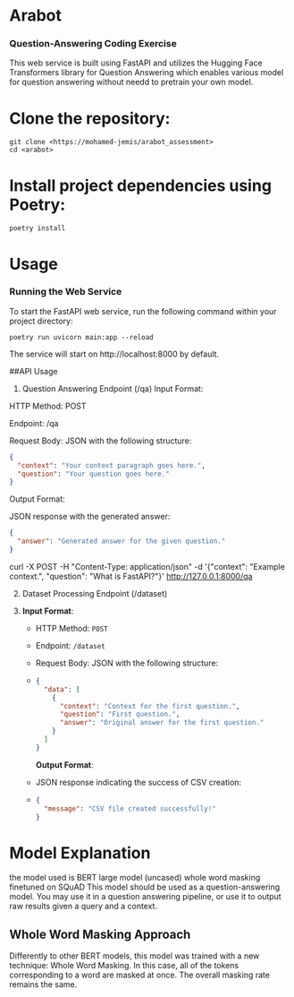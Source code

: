 # Arabot

### Question-Answering Coding Exercise

This web service is built using FastAPI and utilizes the Hugging Face Transformers library for Question Answering which enables various model for question answering without needd to pretrain your own model.

# Clone the repository:

```
git clone <https://mohamed-jemis/arabot_assessment>
cd <arabot>
```

# Install project dependencies using Poetry:

```
poetry install
```

# Usage

### Running the Web Service

To start the FastAPI web service, run the following command within your project directory:

```
poetry run uvicorn main:app --reload
```

The service will start on http://localhost:8000 by default.

##API Usage

1. Question Answering Endpoint (/qa)
   Input Format:

HTTP Method: POST

Endpoint: /qa

Request Body: JSON with the following structure:

```json
{
  "context": "Your context paragraph goes here.",
  "question": "Your question goes here."
}

```

Output Format:

JSON response with the generated answer:

```json
{
  "answer": "Generated answer for the given question."
}

```



curl -X POST -H "Content-Type: application/json" -d '{"context": "Example context.", "question": "What is FastAPI?"}' http://127.0.0.1:8000/qa




2. Dataset Processing Endpoint (/dataset)

3. **Input Format**:

   - HTTP Method: `POST`

   - Endpoint: `/dataset`

   - Request Body: JSON with the following structure:

   - ```json
     {
       "data": [
         {
           "context": "Context for the first question.",
           "question": "First question.",
           "answer": "Original answer for the first question."
         }
       ]
     }
     
     ```

     **Output Format**:

   - JSON response indicating the success of CSV creation:

   - ```json
     {
       "message": "CSV file created successfully!"
     }
     
     ```

     



# Model Explanation

the model used is BERT large model (uncased) whole word masking finetuned on SQuAD
This model should be used as a question-answering model. You may use it in a question answering pipeline, or use it to output raw results given a query and a context.

## Whole Word Masking Approach

Differently to other BERT models, this model was trained with a new technique: Whole Word Masking. In this case, all of the tokens corresponding to a word are masked at once. The overall masking rate remains the same.
